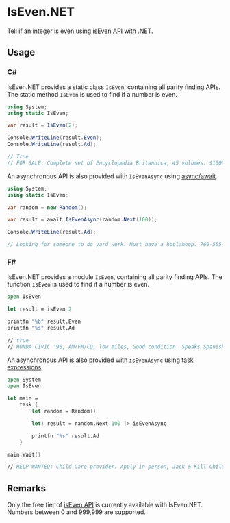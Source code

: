 # IsEven.NET
Tell if an integer is even using [isEven API](https://isevenapi.xyz/) with .NET.

## Usage
### C#
IsEven.NET provides a static class `IsEven`, containing all parity finding APIs. The static method `IsEven` is used to find if a number is even.
```csharp
using System;
using static IsEven;

var result = IsEven(2);

Console.WriteLine(result.Even);
Console.WriteLine(result.Ad);

// True
// FOR SALE: Complete set of Encyclopedia Britannica, 45 volumes. $1000. No longer needed. Got married, wife knows everything. Call 5435553442.
```
An asynchronous API is also provided with `IsEvenAsync` using [async/await](https://docs.microsoft.com/en-us/dotnet/csharp/programming-guide/concepts/async/).
```csharp
using System;
using static IsEven;

var random = new Random();

var result = await IsEvenAsync(random.Next(100));

Console.WriteLine(result.Ad);

// Looking for someone to do yard work. Must have a hoolahoop. 760-555-7562
```
### F#
IsEven.NET provides a module `IsEven`, containing all parity finding APIs. The function `isEven` is used to find if a number is even.
```fsharp
open IsEven

let result = isEven 2

printfn "%b" result.Even
printfn "%s" result.Ad

// true
// HONDA CIVIC '96, AM/FM/CD, low miles, Good condition. Speaks Spanish $3500 339-555-6289
```

An asynchronous API is also provided with `isEvenAsync` using [task expressions](https://docs.microsoft.com/en-us/dotnet/fsharp/language-reference/task-expressions).
```fsharp
open System
open IsEven

let main =
    task {
        let random = Random()

        let! result = random.Next 100 |> isEvenAsync

        printfn "%s" result.Ad
    }

main.Wait()

// HELP WANTED: Child Care provider. Apply in person, Jack & Kill Childcare, 1905 NW Smith. NO PHONE CALLS
```

## Remarks
Only the free tier of [isEven API](https://isevenapi.xyz/) is currently available with IsEven.NET. Numbers between 0 and 999,999 are supported.  